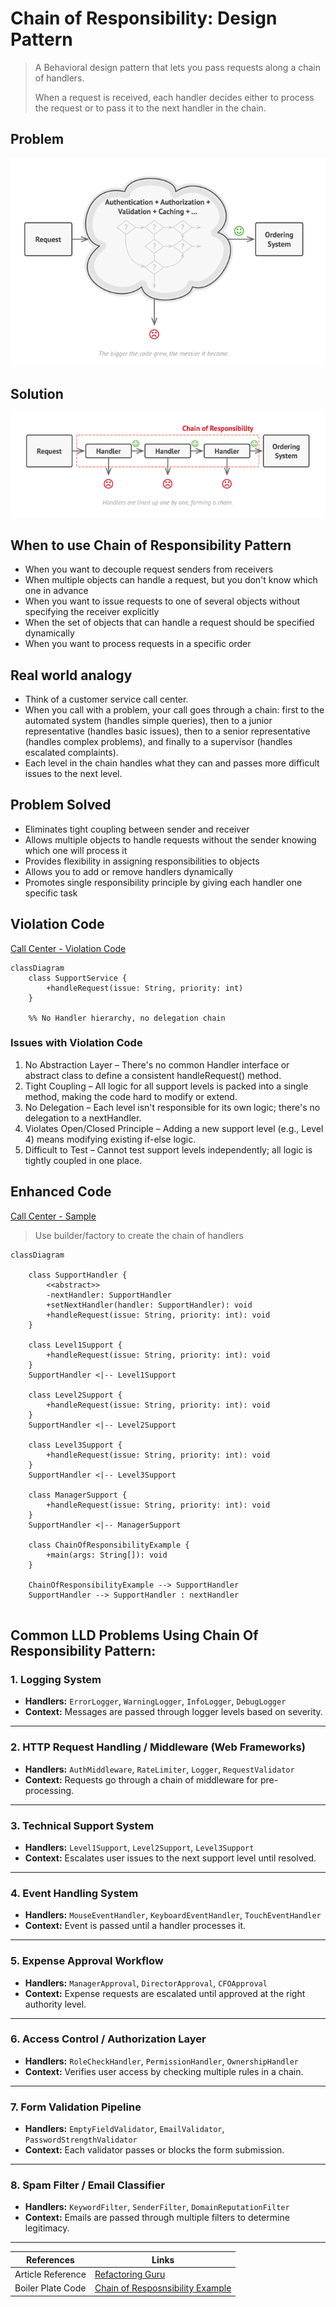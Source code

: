 # Chain of Responsibility: Design Pattern

> A Behavioral design pattern that lets you pass requests along a chain of handlers. 
> 
> When a request is received, each handler decides either to process the request or to pass it to the next handler in the chain.

## Problem
![img.png](../../images/chain-of-resp-1.png)

## Solution
![img.png](../../images/chain-of-resp-2.png)

## When to use Chain of Responsibility Pattern

- When you want to decouple request senders from receivers
- When multiple objects can handle a request, but you don't know which one in advance
- When you want to issue requests to one of several objects without specifying the receiver explicitly
- When the set of objects that can handle a request should be specified dynamically
- When you want to process requests in a specific order


## Real world analogy

- Think of a customer service call center. 
- When you call with a problem, your call goes through a chain: first to the automated system (handles simple queries), then to a junior representative (handles basic issues), then to a senior representative (handles complex problems), and finally to a supervisor (handles escalated complaints). 
- Each level in the chain handles what they can and passes more difficult issues to the next level.


## Problem Solved

- Eliminates tight coupling between sender and receiver
- Allows multiple objects to handle requests without the sender knowing which one will process it
- Provides flexibility in assigning responsibilities to objects
- Allows you to add or remove handlers dynamically
- Promotes single responsibility principle by giving each handler one specific task


## Violation Code

[Call Center - Violation Code](../../code/designPatterns/chainOfResponsibility/ChainOfResponsibilityViolation.java)

```mermaid
classDiagram
    class SupportService {
        +handleRequest(issue: String, priority: int)
    }

    %% No Handler hierarchy, no delegation chain

```
### Issues with Violation Code
1. No Abstraction Layer – There's no common Handler interface or abstract class to define a consistent handleRequest() method.
2. Tight Coupling – All logic for all support levels is packed into a single method, making the code hard to modify or extend.
3. No Delegation – Each level isn't responsible for its own logic; there's no delegation to a nextHandler.
4. Violates Open/Closed Principle – Adding a new support level (e.g., Level 4) means modifying existing if-else logic.
5. Difficult to Test – Cannot test support levels independently; all logic is tightly coupled in one place.

## Enhanced Code

[Call Center - Sample](../../code/designPatterns/chainOfResponsibility/ChainOfResponsibilitySample.java)
> Use builder/factory to create the chain of handlers

```mermaid
classDiagram

    class SupportHandler {
        <<abstract>>
        -nextHandler: SupportHandler
        +setNextHandler(handler: SupportHandler): void
        +handleRequest(issue: String, priority: int): void
    }

    class Level1Support {
        +handleRequest(issue: String, priority: int): void
    }
    SupportHandler <|-- Level1Support

    class Level2Support {
        +handleRequest(issue: String, priority: int): void
    }
    SupportHandler <|-- Level2Support

    class Level3Support {
        +handleRequest(issue: String, priority: int): void
    }
    SupportHandler <|-- Level3Support

    class ManagerSupport {
        +handleRequest(issue: String, priority: int): void
    }
    SupportHandler <|-- ManagerSupport

    class ChainOfResponsibilityExample {
        +main(args: String[]): void
    }

    ChainOfResponsibilityExample --> SupportHandler
    SupportHandler --> SupportHandler : nextHandler


```
## Common LLD Problems Using Chain Of Responsibility Pattern:


### 1. Logging System
- **Handlers:** `ErrorLogger`, `WarningLogger`, `InfoLogger`, `DebugLogger`
- **Context:** Messages are passed through logger levels based on severity.

---

### 2. HTTP Request Handling / Middleware (Web Frameworks)
- **Handlers:** `AuthMiddleware`, `RateLimiter`, `Logger`, `RequestValidator`
- **Context:** Requests go through a chain of middleware for pre-processing.

---

### 3. Technical Support System
- **Handlers:** `Level1Support`, `Level2Support`, `Level3Support`
- **Context:** Escalates user issues to the next support level until resolved.

---

### 4. Event Handling System
- **Handlers:** `MouseEventHandler`, `KeyboardEventHandler`, `TouchEventHandler`
- **Context:** Event is passed until a handler processes it.

---

### 5. Expense Approval Workflow
- **Handlers:** `ManagerApproval`, `DirectorApproval`, `CFOApproval`
- **Context:** Expense requests are escalated until approved at the right authority level.

---

### 6. Access Control / Authorization Layer
- **Handlers:** `RoleCheckHandler`, `PermissionHandler`, `OwnershipHandler`
- **Context:** Verifies user access by checking multiple rules in a chain.

---

### 7. Form Validation Pipeline
- **Handlers:** `EmptyFieldValidator`, `EmailValidator`, `PasswordStrengthValidator`
- **Context:** Each validator passes or blocks the form submission.

---

### 8. Spam Filter / Email Classifier
- **Handlers:** `KeywordFilter`, `SenderFilter`, `DomainReputationFilter`
- **Context:** Emails are passed through multiple filters to determine legitimacy.

---


| References | Links                                                                                                                 |
|------------|-----------------------------------------------------------------------------------------------------------------------|
| Article Reference | [Refactoring Guru](https://refactoring.guru/design-patterns/chain-of-responsibility)                                  |
| Boiler Plate Code | [Chain of Resposnsibility Example](../../code/designPatterns/chainOfResponsibility/ChainOfResponsibilityExample.java) |



